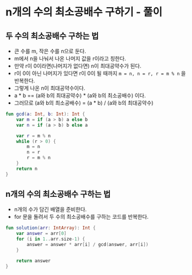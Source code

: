 # n개의 수의 최소공배수 구하기 - 풀이

## 두 수의 최소공배수 구하는 법

* 큰 수를 m, 작은 수를 n으로 둔다.
* m에서 n을 나눠서 나온 나머지 값을 r이라고 칭한다.
* 만약 r이 0이라면(나머지가 없다면) n이 최대공약수가 된다.
* r이 0이 아닌 나머지가 있다면 r이 0이 될 때까지 `m = n, n = r, r = m % n` 을 반복한다.
* 그렇게 나온 n이 최대공약수이다.
* a * b == (a와 b의 최대공약수) * (a와 b의 최소공배수) 이다.
* 그러므로 (a와 b의 최소공배수) = (a * b) / (a와 b의 최대공약수)

~~~kotlin
fun gcd(a: Int, b: Int): Int {
    var m = if (a > b) a else b
    var n = if (a > b) b else a

    var r = m % n
    while (r > 0) {
        m = n
        n = r
        r = m % n
    }
    return n
}
~~~



## n개의 수의 최소공배수 구하는 법

* n개의 수가 담긴 배열을 준비한다.
* for 문을 돌려서 두 수의 최소공배수를 구하는 코드를 반복한다.

~~~kotlin
fun solution(arr: IntArray): Int {
    var answer = arr[0]
    for (i in 1..arr.size-1) {
        answer = answer * arr[i] / gcd(answer, arr[i])
    }

    return answer
}
~~~

